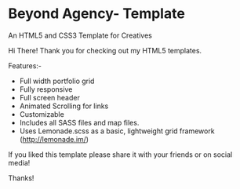 # Beyond Agency- Template
An HTML5 and CSS3 Template for Creatives

Hi There!
Thank you for checking out my HTML5 templates.

Features:-
  - Full width portfolio grid
  - Fully responsive
  - Full screen header
  - Animated Scrolling for links
  - Customizable
  - Includes all SASS files and map files.
  - Uses Lemonade.scss as a basic, lightweight grid framework (http://lemonade.im/)

If you liked this template please share it with your friends or on social media!

Thanks!
